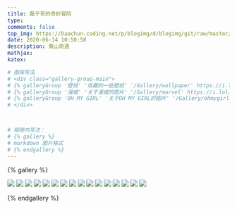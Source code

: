 ```yaml
---
title: 磊子哥的奇妙冒险
type:
comments: false
top_img: https://Daachun.coding.net/p/blogimg/d/blogimg/git/raw/master/20200706005609.jpg
date: 2020-06-14 10:50:58
description: 黄山奇遇
mathjax:
katex:

# 图库写法
# <div class="gallery-group-main">
# {% galleryGroup '壁纸' '收藏的一些壁纸' '/Gallery/wallpaper' https://i.loli.net/2019/11/10/T7Mu8Aod3egmC4Q.png %}
# {% galleryGroup '漫威' '关于漫威的图片' '/Gallery/marvel' https://i.loli.net/2019/12/25/8t97aVlp4hgyBGu.jpg %}
# {% galleryGroup 'OH MY GIRL' '关于OH MY GIRL的图片' '/Gallery/ohmygirl' https://i.loli.net/2019/12/25/hOqbQ3BIwa6KWpo.jpg %}
# </div>



# 相册内写法：
# {% gallery %}
# markdown 图片格式
# {% endgallery %}
---
```


{% gallery %}

![](https://Daachun.coding.net/p/blogimg/d/blogimg/git/raw/master/20200622101339.jpg)
![](https://Daachun.coding.net/p/blogimg/d/blogimg/git/raw/master/20200614110342.jpg)
![](https://Daachun.coding.net/p/blogimg/d/blogimg/git/raw/master/微信图片_20200608185353.jpg)
![](https://Daachun.coding.net/p/blogimg/d/blogimg/git/raw/master/20200614110422.jpg)
![](https://Daachun.coding.net/p/blogimg/d/blogimg/git/raw/master/20200614110445.jpg)
![](https://Daachun.coding.net/p/blogimg/d/blogimg/git/raw/master/20200614110445-4.jpg)
![](https://Daachun.coding.net/p/blogimg/d/blogimg/git/raw/master/20200614110445-3.jpg)
![](https://Daachun.coding.net/p/blogimg/d/blogimg/git/raw/master/20200614110445-2.jpg)
![](https://Daachun.coding.net/p/blogimg/d/blogimg/git/raw/master/20200614110445-1.jpg)
![](https://Daachun.coding.net/p/blogimg/d/blogimg/git/raw/master/20200706005609.jpg)
![](https://Daachun.coding.net/p/blogimg/d/blogimg/git/raw/master/20200820195122.jpg)
![](https://Daachun.coding.net/p/blogimg/d/blogimg/git/raw/master/20200820195238.jpg)
![](https://Daachun.coding.net/p/blogimg/d/blogimg/git/raw/master/20200820195302.jpg)
![](https://Daachun.coding.net/p/blogimg/d/blogimg/git/raw/master/20200820195321.jpg)
![](https://Daachun.coding.net/p/blogimg/d/blogimg/git/raw/master/20200820195340.jpg)
![](https://Daachun.coding.net/p/blogimg/d/blogimg/git/raw/master/20200820195355.jpg)


{% endgallery %}
